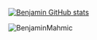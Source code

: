 [![Benjamin GitHub stats](https://github-readme-stats.vercel.app/api?username=BenjaminMahmic&count_private=true&show_icons=true)](https://github.com/BenjaminMahmic/githubreadme-stats)

<p align="left"> <img src="https://komarev.com/ghpvc/?username=BenjaminMahmic&label=Profile%20views&color=0e75b6&style=flat" alt="BenjaminMahmic" /> </p>
